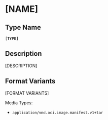 # [NAME]

## Type Name
**`[TYPE]`**

## Description
[DESCRIPTION]

## Format Variants
[FORMAT VARIANTS]

Media Types:
  -  `application/vnd.oci.image.manifest.v1+tar`
